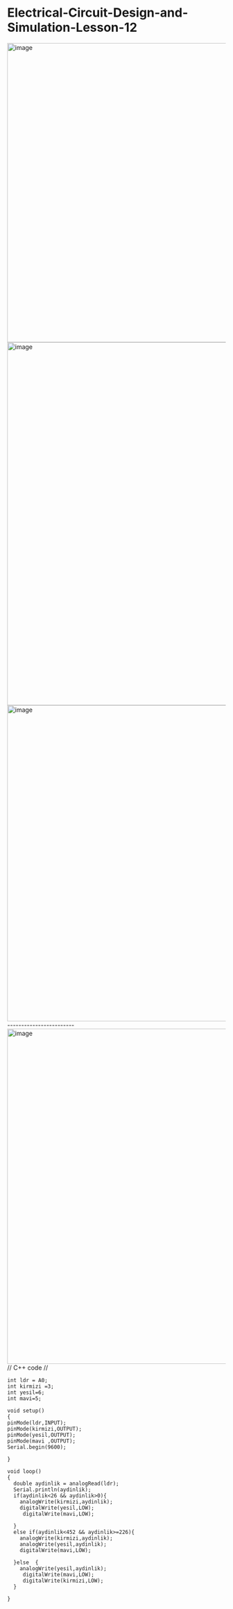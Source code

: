 # Electrical-Circuit-Design-and-Simulation-Lesson-12

<img width="825" height="690" alt="image" src="https://github.com/user-attachments/assets/baf725d6-1530-4b19-937a-e985ee110373" />
<img width="871" height="837" alt="image" src="https://github.com/user-attachments/assets/1a25e18c-76cb-4b16-8616-6e9157bcb6ef" />
<img width="1486" height="729" alt="image" src="https://github.com/user-attachments/assets/d331ee66-ed42-4dc3-b1f0-dde7b11bd76f" />
------------------------
<img width="1612" height="773" alt="image" src="https://github.com/user-attachments/assets/0951d884-e3ed-4063-b92d-96c57889fac2" />
    // C++ code
    //
    
    int ldr = A0;
    int kirmizi =3;
    int yesil=6;
    int mavi=5;
    
    void setup()
    {
    pinMode(ldr,INPUT);
    pinMode(kirmizi,OUTPUT);
    pinMode(yesil,OUTPUT);
    pinMode(mavi ,OUTPUT);
    Serial.begin(9600);
      
    }
    
    void loop()
    {
      double aydinlik = analogRead(ldr);
      Serial.println(aydinlik);
      if(aydinlik<26 && aydinlik>0){
      	analogWrite(kirmizi,aydinlik);
        digitalWrite(yesil,LOW);
         digitalWrite(mavi,LOW);
       
      }
      else if(aydinlik<452 && aydinlik>=226){
        analogWrite(kirmizi,aydinlik);
        analogWrite(yesil,aydinlik);
        digitalWrite(mavi,LOW);
        
      }else  {
        analogWrite(yesil,aydinlik);
         digitalWrite(mavi,LOW);
         digitalWrite(kirmizi,LOW);
      }
      
    }





    
